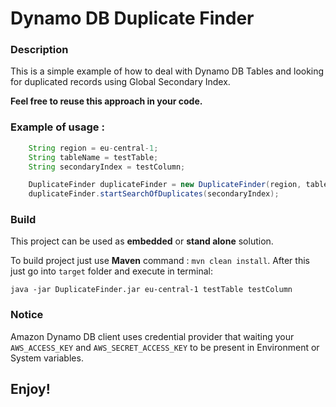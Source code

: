 # Dynamo DB Duplicate Finder

### Description

This is a simple example of how to deal with Dynamo DB Tables and looking for duplicated records using Global Secondary Index.

**Feel free to reuse this approach in your code.**

### Example of usage :

```java
    String region = eu-central-1;
    String tableName = testTable;
    String secondaryIndex = testColumn;

    DuplicateFinder duplicateFinder = new DuplicateFinder(region, tableName);
    duplicateFinder.startSearchOfDuplicates(secondaryIndex);
```

### Build

This project can be used as **embedded** or **stand alone** solution.

To build project just use **Maven** command : `mvn clean install`. After this just go into `target` 
folder and execute in terminal:

`java -jar DuplicateFinder.jar eu-central-1 testTable testColumn`

### Notice

Amazon Dynamo DB client uses credential provider that waiting your `AWS_ACCESS_KEY` and `AWS_SECRET_ACCESS_KEY` to be present in Environment or System variables. 

## Enjoy!
